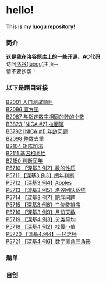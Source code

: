 # hello!
**This is my luogu repository!**  
### 简介
**这是我在洛谷题库上的一些开源、AC代码**  
访问[洛谷(luogu)](https://www.luogu.com.cn/user/1436745)主页--  
请不要抄袭！ 
### 以下是题目链接
[B2001 入门测试题目](https://github.com/FuHaoEnZicha/-Luogu-/tree/main/B2001%20%E5%85%A5%E9%97%A8%E6%B5%8B%E8%AF%95%E9%A2%98%E7%9B%AE)  
[B2096 直方图](https://github.com/FuHaoEnZicha/-Luogu-/tree/main/B2096%20%E7%9B%B4%E6%96%B9%E5%9B%BE)  
[B2087 与指定数字相同的数的个数](https://github.com/FuHaoEnZicha/-Luogu-/tree/main/B2087%20%E4%B8%8E%E6%8C%87%E5%AE%9A%E6%95%B0%E5%AD%97%E7%9B%B8%E5%90%8C%E7%9A%84%E6%95%B0%E7%9A%84%E4%B8%AA%E6%95%B0)  
[B3823 [NICA #2] 拉面馆](https://github.com/FuHaoEnZicha/-Luogu-/tree/main/B3823%20%5BNICA%20%232%5D%20%E6%8B%89%E9%9D%A2%E9%A6%86)  
[B3792 [NICA #1] 年龄问题](https://github.com/FuHaoEnZicha/-Luogu-/tree/main/B3792%20%5BNICA%20%231%5D%20%E5%B9%B4%E9%BE%84%E9%97%AE%E9%A2%98)  
[B2098 整数去重](https://github.com/FuHaoEnZicha/-Luogu-/tree/main/B2098%20%E6%95%B4%E6%95%B0%E5%8E%BB%E9%87%8D)  
[B2104 矩阵加法](https://github.com/FuHaoEnZicha/-Luogu-/tree/main/B2104%20%E7%9F%A9%E9%98%B5%E5%8A%A0%E6%B3%95)  
[B2111 基因相关性](https://github.com/FuHaoEnZicha/-Luogu-/tree/main/B2111%20%E5%9F%BA%E5%9B%A0%E7%9B%B8%E5%85%B3%E6%80%A7)  
[B2150 判断闰年](https://github.com/FuHaoEnZicha/-Luogu-/tree/main/B2150%20%E5%88%A4%E6%96%AD%E9%97%B0%E5%B9%B4)  
[P5710 【深基3.例2】数的性质](https://github.com/FuHaoEnZicha/-Luogu-/tree/main/P5710%20%E3%80%90%E6%B7%B1%E5%9F%BA3.%E4%BE%8B2%E3%80%91%E6%95%B0%E7%9A%84%E6%80%A7%E8%B4%A8)  
[P5711 【深基3.例3】闰年判断](https://github.com/FuHaoEnZicha/-Luogu-/tree/main/P5711%20%E3%80%90%E6%B7%B1%E5%9F%BA3.%E4%BE%8B3%E3%80%91%E9%97%B0%E5%B9%B4%E5%88%A4%E6%96%AD)  
[P5712 【深基3.例4】Apples](https://github.com/FuHaoEnZicha/-Luogu-/tree/main/P5712%20%E3%80%90%E6%B7%B1%E5%9F%BA3.%E4%BE%8B4%E3%80%91Apples)  
[P5713 【深基3.例5】洛谷团队系统](https://github.com/FuHaoEnZicha/-Luogu-/tree/main/P5713%20%E3%80%90%E6%B7%B1%E5%9F%BA3.%E4%BE%8B5%E3%80%91%E6%B4%9B%E8%B0%B7%E5%9B%A2%E9%98%9F%E7%B3%BB%E7%BB%9F)  
[P5714 【深基3.例7】肥胖问题](https://github.com/FuHaoEnZicha/-Luogu-/tree/main/P5714%20%E3%80%90%E6%B7%B1%E5%9F%BA3.%E4%BE%8B7%E3%80%91%E8%82%A5%E8%83%96%E9%97%AE%E9%A2%98)  
[P5715 【深基3.例8】三位数排序](https://github.com/FuHaoEnZicha/-Luogu-/tree/main/P5715%20%E3%80%90%E6%B7%B1%E5%9F%BA3.%E4%BE%8B8%E3%80%91%E4%B8%89%E4%BD%8D%E6%95%B0%E6%8E%92%E5%BA%8F)  
[P5716 【深基3.例9】月份天数](https://github.com/FuHaoEnZicha/-Luogu-/tree/main/P5716%20%E3%80%90%E6%B7%B1%E5%9F%BA3.%E4%BE%8B9%E3%80%91%E6%9C%88%E4%BB%BD%E5%A4%A9%E6%95%B0)  
[P5719 【深基4.例3】分类平均](https://github.com/FuHaoEnZicha/-Luogu-/tree/main/P5719%20%E3%80%90%E6%B7%B1%E5%9F%BA4.%E4%BE%8B3%E3%80%91%E5%88%86%E7%B1%BB%E5%B9%B3%E5%9D%87)  
[P5718 【深基4.例2】找最小值](https://github.com/FuHaoEnZicha/-Luogu-/tree/main/P5718%20%E3%80%90%E6%B7%B1%E5%9F%BA4.%E4%BE%8B2%E3%80%91%E6%89%BE%E6%9C%80%E5%B0%8F%E5%80%BC)  
[P5720 【深基4.例4】一尺之棰](https://github.com/FuHaoEnZicha/-Luogu-/tree/main/P5720%20%E3%80%90%E6%B7%B1%E5%9F%BA4.%E4%BE%8B4%E3%80%91%E4%B8%80%E5%B0%BA%E4%B9%8B%E6%A3%B0)  
[P5721 【深基4.例6】数字直角三角形](https://github.com/FuHaoEnZicha/-Luogu-/tree/main/P5721%20%E3%80%90%E6%B7%B1%E5%9F%BA4.%E4%BE%8B6%E3%80%91%E6%95%B0%E5%AD%97%E7%9B%B4%E8%A7%92%E4%B8%89%E8%A7%92%E5%BD%A2)
### 题单
  
### 自创